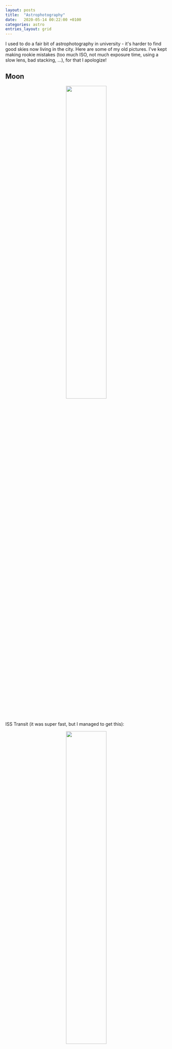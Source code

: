 ```yaml
---
layout: posts
title:  "Astrophotography"
date:   2020-05-14 00:22:00 +0100
categories: astro
entries_layout: grid
---
```


I used to do a fair bit of astrophotography in university - it's harder to find good skies now living in the city. Here are some of my old pictures. I've kept making rookie mistakes (too much ISO, not much exposure time, using a slow lens, bad stacking, ...), for that I apologize!

## Moon

<center> <img src="/astro/moon.png" width="50%"> </center> <br>

ISS Transit (it was super fast, but I managed to get this):

<center> <img src="/astro/iss_moon.png" width="50%"> </center> <br>

## Milky Way

<center> <img src="/astro/us_mw.png" width="50%"> </center> <br>

<center> <img src="/astro/zm_mw.png" width="50%"> </center> <br>

## Solar System

Sun, sunspots, prominences, filaments, Mercury (taken during the solar transit), Venus at half phase, Moon (blue filter), Mars (opposition), Jupiter with Io, Europa, Ganymede, Callisto, Saturn with its moons, Uranus and moons, Neptune and Triton.

<center> <img src="/astro/planets.png" width="50%"> </center> <br>

Jupiter with the Great Red Spot.

<center> <img src="/astro/jup.png" width="50%"> </center> <br>

## Orion Nebula

<center> <img src="/astro/orion.png" width="50%"> </center> <br>

## The Pillars of Creation

I'm so unreasonably proud of this even though it looks horrible. You can just make out the pillars on the left.

<center> <img src="/astro/pillars.png" width="50%"> </center> <br>

## Fireworks Galaxy with a Supernova

SN2017EAW. I also published this in a supernova catalog.

<center> <img src="/astro/fg.png" width="50%"> </center> <br>

## Andromeda

One hour of exposure, rural Zambian sky.

<center> <img src="/astro/andr_long.png" width="50%"> </center> <br>

## Ring nebula, M13, Crab nebula

<center> <img src="/astro/ring.png" width="50%"> </center> <br>

<center> <img src="/astro/m13.png" width="50%"> </center> <br>

<center> <img src="/astro/crab.png" width="50%"> </center> <br>

## Star Trails

My first venture into astrophotography (Zambia). The picture on the right was taken during a meteor shower (can't remember which one, but one is visible on the bottom right).

<center> <img src="/astro/trails.png" width="50%"> </center> <br>

## Einstein Cross

One of the leads of CUAS helped me locate the cross (thanks James!). I love this picture.

<center> <img src="/astro/ec.png" width="50%"> </center> <br>

## Gear

### Telescopes

A lot of these (especially deep sky stuff) were taken using the 12" Northumberland telescope at Cambridge (I must've filled at least 25-33% of the logs the year I was there!). The Northumberland is a slow scope. I've also got a portable 4" scope that I've used for Andromeda and some planetary photography. Saturn was taken using a 16" scope at Harvard.

### Photography

Nikon D3300, although I also use the advanced camera feature on my phone a lot.

### Misc

Stuff that I actually use: a solar filter that I can't find anymore, 25mm, 9mm eyepieces and phone/camera/telescope mounts.

Stuff I wish I used more: a focal reducer that has helped take pictures of some sparrows (causes chromatic aberration or distortion), some planetary and one moon filters, a special filter for spectrum analysis (that I've used once *facepalm*, for QSO 3C 273).

### Stacking

Photoshop for touch-ups, RegiStax and Deep Sky Stacker for stacking (that I run with wine... I hate this process so much, lemme know of alternatives!)

### A Random Photo

A friend took this photo using the observatory's solar telescope. Looks like an album cover!

<center> <img src="/astro/e.png" width="50%"> </center> <br>
